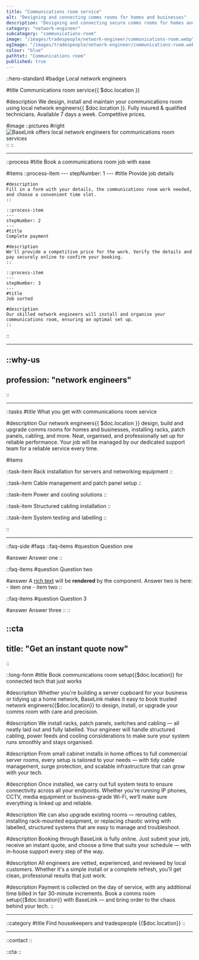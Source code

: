 ```yaml
---
title: "Communications room service"
alt: "Designing and connecting comms rooms for homes and businesses"
description: "Designing and connecting secure comms rooms for homes and businesses"
category: "network-engineer"
subcategory: "communications-room"
image: "/images/tradespeople/network-engineer/communications-room.webp"
ogImage: "/images/tradespeople/network-engineer/communications-room.webp"
colour: "blue"
pathtxt: "Communications room"
published: true
---
```


::hero-standard
#badge
Local network engineers

#title
Communications room service{{ $doc.location }}

#description
We design, install and maintain your communications room using local network engineers{{ $doc.location }}. Fully insured & qualified technicians. Available 7 days a week. Competitive prices.

#image
    ::pictures
    #right
    ![BaseLink offers local network engineers for communications room services](/images/tradespeople/network-engineer/communications-room.webp)
    ::
::

---

::process
#title
Book a communications room job with ease

#items
    ::process-item
    ---
    stepNumber: 1
    ---
    #title
    Provide job details

    #description
    Fill in a form with your details, the communications room work needed, and choose a convenient time slot.
    ::
    
    ::process-item
    ---
    stepNumber: 2
    ---
    #title
    Complete payment

    #description
    We'll provide a competitive price for the work. Verify the details and pay securely online to confirm your booking.
    ::

    ::process-item
    ---
    stepNumber: 3
    ---
    #title
    Job sorted

    #description
    Our skilled network engineers will install and organise your communications room, ensuring an optimal set up.
    ::
::

---

::why-us
---
profession: "network engineers"
---
::

---

::tasks
#title
What you get with communications room service

#description
Our network engineers{{ $doc.location }} design, build and upgrade comms rooms for homes and businesses, installing racks, patch panels, cabling, and more. Neat, organised, and professionally set up for reliable performance. Your job will be managed by our dedicated support team for a reliable service every time.

#items

  ::task-item
  Rack installation for servers and networking equipment
  ::

  ::task-item
  Cable management and patch panel setup
  ::

  ::task-item
  Power and cooling solutions
  ::

  ::task-item
  Structured cabling installation
  ::

  ::task-item
  System testing and labelling
  ::

::

---

::faq-side
#faqs
  ::faq-items
  #question
  Question one

  #answer
  Answer one
  ::

  ::faq-items
  #question
  Question two

  #answer
  A [rich text](/services/commercial-cleaning) will be **rendered** by the component.
  Answer two is here:
    - item one
    - item two
  ::

  ::faq-items
  #question
  Question 3

  #answer
  Answer three
  ::
::

::cta
---
title: "Get an instant quote now"
---
::

::long-form
#title
Book communications room setup{{$doc.location}} for connected tech that just works

#description
Whether you're building a server cupboard for your business or tidying up a home network, BaseLink makes it easy to book trusted network engineers{{$doc.location}} to design, install, or upgrade your comms room with care and precision.

#description
We install racks, patch panels, switches and cabling — all neatly laid out and fully labelled. Your engineer will handle structured cabling, power feeds and cooling considerations to make sure your system runs smoothly and stays organised.

#description
From small cabinet installs in home offices to full commercial server rooms, every setup is tailored to your needs — with tidy cable management, surge protection, and scalable infrastructure that can grow with your tech.

#description
Once installed, we carry out full system tests to ensure connectivity across all your endpoints. Whether you're running IP phones, CCTV, media equipment or business-grade Wi-Fi, we’ll make sure everything is linked up and reliable.

#description
We can also upgrade existing rooms — rerouting cables, installing rack-mounted equipment, or replacing chaotic wiring with labelled, structured systems that are easy to manage and troubleshoot.

#description
Booking through BaseLink is fully online. Just submit your job, receive an instant quote, and choose a time that suits your schedule — with in-house support every step of the way.

#description
All engineers are vetted, experienced, and reviewed by local customers. Whether it's a simple install or a complete refresh, you’ll get clean, professional results that just work.

#description
Payment is collected on the day of service, with any additional time billed in fair 30-minute increments. Book a comms room setup{{$doc.location}} with BaseLink — and bring order to the chaos behind your tech.
::

---

::category
#title
Find housekeepers and tradespeople {{$doc.location}}
::

---

::contact
::

::cta
::
